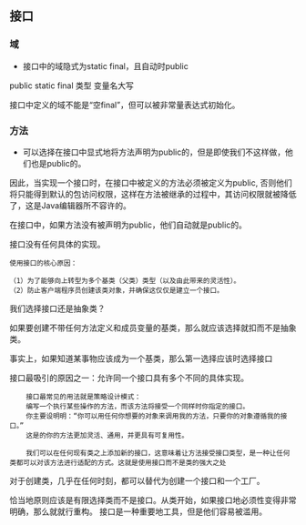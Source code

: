 ## 接口

### 域

* 接口中的域隐式为static final，且自动时public

public static final 类型 变量名大写

接口中定义的域不能是“空final”，但可以被非常量表达式初始化。

### 方法
 
* 可以选择在接口中显式地将方法声明为public的，但是即使我们不这样做，他们也是public的。

因此，当实现一个接口时，在接口中被定义的方法必须被定义为public, 否则他们将只能得到默认的包访问权限，这样在方法被继承的过程中，其访问权限就被降低了，这是Java编辑器所不容许的。

在接口中，如果方法没有被声明为public，他们自动就是public的。

接口没有任何具体的实现。
```
使用接口的核心原因：

（1）为了能够向上转型为多个基类（父类）类型（以及由此带来的灵活性）。
（2）防止客户端程序员创建该类对象，并确保这仅仅是建立一个接口。
```

我们选择接口还是抽象类？

如果要创建不带任何方法定义和成员变量的基类，那么就应该选择就扣而不是抽象类。

事实上，如果知道某事物应该成为一个基类，那么第一选择应该时选择接口

接口最吸引的原因之一：允许同一个接口具有多个不同的具体实现。
    
        接口最常见的用法就是策略设计模式：
        编写一个执行某些操作的方法，而该方法将接受一个同样时你指定的接口。
        你主要设明明：“你可以用任何你想要的对象来调用我的方法，只要你的对象遵循我的接口。”
        这是的你的方法更加灵活、通用，并更具有可复用性。

        我们可以在任何现有类之上添加新的接口，这意味着让方法接受接口类型，是一种让任何类都可以对该方法进行适配的方式。这就是使用接口而不是类的强大之处

对于创建类，几乎在任何时刻，都可以替代为创建一个接口和一个工厂。

恰当地原则应该是有限选择类而不是接口。从类开始，如果接口地必须性变得非常明确，那么就就行重构。
接口是一种重要地工具，但是他们容易被滥用。